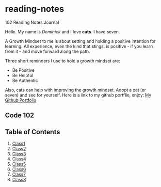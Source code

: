 # reading-notes

102 Reading Notes Journal


Hello. My name is *Dominick* and I love **cats**. I have seven.

A Growth Mindset to me is about setting and holding a positive intention for learning. All experience, even the kind that stings, is positive - if you learn from it - and move forward along the path.

Three short reminders I use to hold a growth mindset are:

- Be Positive
- Be Helpful
- Be Authentic


Also, cats can help with improving the growth mindset. Adopt a cat (or seven) and see for yourself.
Here is a link to my github portflio, enjoy: [My Github Portfolio](https://github.com/Dommcat/reading-notes)



##  Code 102 
## Table of Contents

1. [Class1](102/class1.md)
2. [Class2](102/class2.md)
3. [Class3](102/class3.md)
4. [Class4](102/class4.md)
5. [Class5](102/class5.md)
6. [Class6](102/class6.md)
7. [Class7](102/class7.md)
8. [Class8](102/class8.md)
